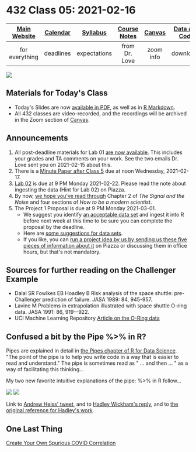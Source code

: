 # 432 Class 05: 2021-02-16

[Main Website](https://thomaselove.github.io/432/) | [Calendar](https://thomaselove.github.io/432/calendar.html) | [Syllabus](https://thomaselove.github.io/432-2021-syllabus/) | [Course Notes](https://thomaselove.github.io/432-notes/) | [Canvas](https://canvas.case.edu) | [Data and Code](https://github.com/THOMASELOVE/432-data) | [Sources](https://github.com/THOMASELOVE/432-2021/edit/master/references) | [Contact Us](https://thomaselove.github.io/432/contact.html)
:-----------: | :--------------: | :----------: | :---------: | :-------------: | :-----------: | :------------: | :-------------:
for everything | deadlines | expectations | from Dr. Love | zoom info | downloads | read/watch | need help?

![](https://github.com/THOMASELOVE/432-2021/blob/master/classes/class05/figures/hudson_tw.png)

## Materials for Today's Class

- Today's Slides are now [available in PDF](https://github.com/THOMASELOVE/432-2021/blob/master/classes/class05/432_2021_slides05.pdf), as well as in [R Markdown](https://github.com/THOMASELOVE/432-2021/blob/master/classes/class05/432_2021_slides05.Rmd).
- All 432 classes are video-recorded, and the recordings will be archived in the Zoom section of [Canvas](https://canvas.case.edu).

## Announcements

1. All post-deadline materials for Lab 01 [are now available](https://github.com/THOMASELOVE/432-2021/blob/master/labs/lab01/README.md#post-deadline-materials). This includes your grades and TA comments on your work. See the two emails Dr. Love sent you on 2021-02-15 about this.
2. There is a [Minute Paper after Class 5](https://github.com/THOMASELOVE/432-2021/tree/master/minutepapers) due at noon Wednesday, 2021-02-17.
3. [Lab 02](https://github.com/THOMASELOVE/432-2021/blob/master/labs/lab02/README.md) is due at 9 PM Monday 2021-02-22. Please read the note about ingesting the data (Hint for Lab 02) on Piazza.
4. By now, [we hope you've read through](https://thomaselove.github.io/432/calendar.html) Chapter 2 of *The Signal and the Noise* and four sections of *How to be a modern scientist*.
5. The Project 1 Proposal is due at 9 PM Monday 2021-03-01. 
    - We suggest you identify [an acceptable data set](https://github.com/THOMASELOVE/432-2021/blob/master/project1/00_project1_general.md#3-what-makes-an-acceptable-data-set) and ingest it into R before next week at this time to be sure you can complete the proposal by the deadline. 
    - Here are [some suggestions for data sets](https://github.com/THOMASELOVE/432-2021/tree/master/project1#need-some-suggestions-for-attractive-data-for-432-projects). 
    - If you like, you can [run a project idea by us by sending us these five pieces of information about it](https://github.com/THOMASELOVE/432-2021/tree/master/project1#running-a-data-set-past-us-for-project-1) on Piazza or discussing them in office hours, but that's not mandatory.

## Sources for further reading on the Challenger Example

- Dalal SR Fowlkes EB Hoadley B Risk analysis of the space shuttle: pre-Challenger prediction of failure. JASA 1989: 84, 945-957.
- Lavine M Problems in extrapolation illustrated with space shuttle O-ring data. JASA 1991: 86, 919--922.
- UCI Machine Learning Repository [Article on the O-Ring data](https://archive.ics.uci.edu/ml/datasets/Challenger+USA+Space+Shuttle+O-Ring)
 
## Confused a bit by the Pipe %>% in R?

Pipes are explained in detail in [the Pipes chapter of R for Data Science](https://r4ds.had.co.nz/pipes.html). "The point of the pipe is to help you write code in a way that is easier to read and understand." The pipe is sometimes read as " ... and then ... " as a way of facilitating this thinking...

My two new favorite intuitive explanations of the pipe: %>% in R follow...

![](https://github.com/THOMASELOVE/432-2021/blob/master/classes/class05/figures/pipe_1.png)
![](https://github.com/THOMASELOVE/432-2021/blob/master/classes/class05/figures/pipe_2.png)

Link to [Andrew Heiss' tweet](https://twitter.com/andrewheiss/status/1359583543509348356), and to [Hadley Wickham's reply](https://twitter.com/hadleywickham/status/1359852563726819332), and to [the original reference for Hadley's work](https://www.youtube.com/watch?v=UbxUSsFXYo4).

## One Last Thing

[Create Your Own Spurious COVID Correlation](https://ivelasq.shinyapps.io/SpuriousCOVIDCorrelationCreator/)
